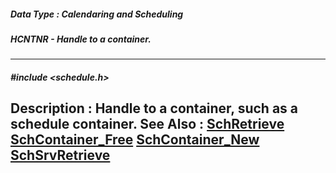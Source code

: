 ##### Data Type : Calendaring and Scheduling
##### HCNTNR - Handle to a container.
---
##### #include <schedule.h>
**Description :**
Handle to a container, such as a schedule container.
**See Also :**
[SchRetrieve](D:/md_files/SchRetrieve.md)
[SchContainer_Free](D:/md_files/SchContainer_Free.md)
[SchContainer_New](D:/md_files/SchContainer_New.md)
[SchSrvRetrieve](D:/md_files/SchSrvRetrieve.md)
---
